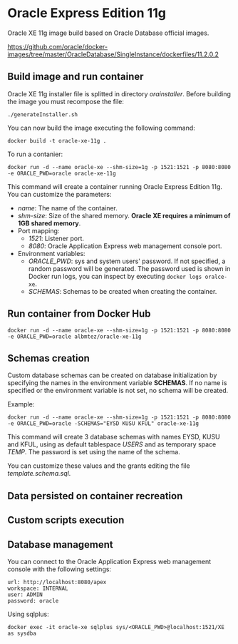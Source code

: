 # Oracle Express Edition 11g

Oracle XE 11g image build based on Oracle Database official images.

https://github.com/oracle/docker-images/tree/master/OracleDatabase/SingleInstance/dockerfiles/11.2.0.2

## Build image and run container

Oracle XE 11g installer file is splitted in directory *orainstaller*. Before building the image you must recompose the file:
```
./generateInstaller.sh
```

You can now build the image executing the following command:
```
docker build -t oracle-xe-11g .
```

To run a contanier:
```
docker run -d --name oracle-xe --shm-size=1g -p 1521:1521 -p 8080:8080 -e ORACLE_PWD=oracle oracle-xe-11g
````

This command will create a container running Oracle Express Edition 11g. You can customize the parameters:
- *name*: The name of the container.
- *shm-size*: Size of the shared memory. **Oracle XE requires a minimum of 1GB shared memory**.
- Port mapping:
    - *1521*: Listener port.
    - *8080*: Oracle Application Express web management console port.
- Environment variables:
    - *ORACLE_PWD*: sys and system users' password. If not specified, a random password will be generated. The password used is shown in Docker run logs, you can inspect by executing `docker logs oralce-xe`.
    - *SCHEMAS*: Schemas to be created when creating the container.

## Run container from Docker Hub

```
docker run -d --name oracle-xe --shm-size=1g -p 1521:1521 -p 8080:8080 -e ORACLE_PWD=oracle albmtez/oracle-xe-11g
```

## Schemas creation

Custom database schemas can be created on database initialization by specifying the names in the environment variable **SCHEMAS**. If no name is specified or the environment variable is not set, no schema will be created.

Example:
```
docker run -d --name oracle-xe --shm-size=1g -p 1521:1521 -p 8080:8080 -e ORACLE_PWD=oracle -SCHEMAS="EYSD KUSU KFUL" oracle-xe-11g
```

This command will create 3 database schemas with names EYSD, KUSU and KFUL, using as default tablespace *USERS* and as temporary space *TEMP*. The password is set using the name of the schema.

You can customize these values and the grants editing the file *template.schema.sql*.

## Data persisted on container recreation

## Custom scripts execution

## Database management

You can connect to the Oracle Application Express web management console with the following settings:
```
url: http://localhost:8080/apex
workspace: INTERNAL
user: ADMIN
password: oracle
```

Using sqlplus:
```
docker exec -it oracle-xe sqlplus sys/<ORACLE_PWD>@localhost:1521/XE as sysdba
```